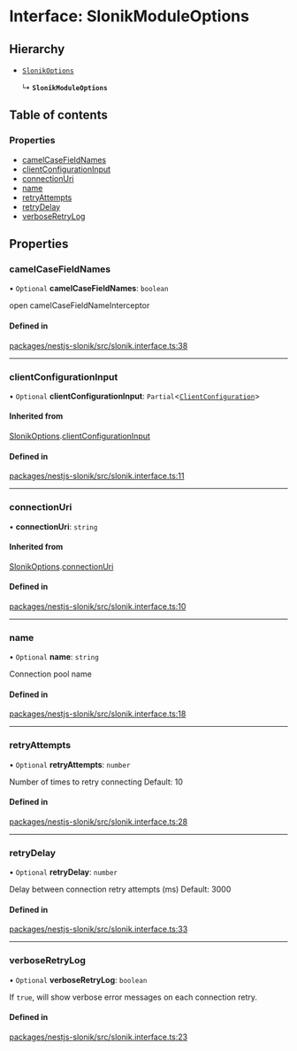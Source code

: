 # Interface: SlonikModuleOptions

## Hierarchy

- [`SlonikOptions`](SlonikOptions.md)

  ↳ **`SlonikModuleOptions`**

## Table of contents

### Properties

- [camelCaseFieldNames](SlonikModuleOptions.md#camelcasefieldnames)
- [clientConfigurationInput](SlonikModuleOptions.md#clientconfigurationinput)
- [connectionUri](SlonikModuleOptions.md#connectionuri)
- [name](SlonikModuleOptions.md#name)
- [retryAttempts](SlonikModuleOptions.md#retryattempts)
- [retryDelay](SlonikModuleOptions.md#retrydelay)
- [verboseRetryLog](SlonikModuleOptions.md#verboseretrylog)

## Properties

### <a id="camelcasefieldnames" name="camelcasefieldnames"></a> camelCaseFieldNames

• `Optional` **camelCaseFieldNames**: `boolean`

open camelCaseFieldNameInterceptor

#### Defined in

[packages/nestjs-slonik/src/slonik.interface.ts:38](https://github.com/brickdoc/brickdoc/blob/5e2ec65d/packages/nestjs-slonik/src/slonik.interface.ts#L38)

___

### <a id="clientconfigurationinput" name="clientconfigurationinput"></a> clientConfigurationInput

• `Optional` **clientConfigurationInput**: `Partial`<[`ClientConfiguration`](../README.md#clientconfiguration)\>

#### Inherited from

[SlonikOptions](SlonikOptions.md).[clientConfigurationInput](SlonikOptions.md#clientconfigurationinput)

#### Defined in

[packages/nestjs-slonik/src/slonik.interface.ts:11](https://github.com/brickdoc/brickdoc/blob/5e2ec65d/packages/nestjs-slonik/src/slonik.interface.ts#L11)

___

### <a id="connectionuri" name="connectionuri"></a> connectionUri

• **connectionUri**: `string`

#### Inherited from

[SlonikOptions](SlonikOptions.md).[connectionUri](SlonikOptions.md#connectionuri)

#### Defined in

[packages/nestjs-slonik/src/slonik.interface.ts:10](https://github.com/brickdoc/brickdoc/blob/5e2ec65d/packages/nestjs-slonik/src/slonik.interface.ts#L10)

___

### <a id="name" name="name"></a> name

• `Optional` **name**: `string`

Connection pool name

#### Defined in

[packages/nestjs-slonik/src/slonik.interface.ts:18](https://github.com/brickdoc/brickdoc/blob/5e2ec65d/packages/nestjs-slonik/src/slonik.interface.ts#L18)

___

### <a id="retryattempts" name="retryattempts"></a> retryAttempts

• `Optional` **retryAttempts**: `number`

Number of times to retry connecting
Default: 10

#### Defined in

[packages/nestjs-slonik/src/slonik.interface.ts:28](https://github.com/brickdoc/brickdoc/blob/5e2ec65d/packages/nestjs-slonik/src/slonik.interface.ts#L28)

___

### <a id="retrydelay" name="retrydelay"></a> retryDelay

• `Optional` **retryDelay**: `number`

Delay between connection retry attempts (ms)
Default: 3000

#### Defined in

[packages/nestjs-slonik/src/slonik.interface.ts:33](https://github.com/brickdoc/brickdoc/blob/5e2ec65d/packages/nestjs-slonik/src/slonik.interface.ts#L33)

___

### <a id="verboseretrylog" name="verboseretrylog"></a> verboseRetryLog

• `Optional` **verboseRetryLog**: `boolean`

If `true`, will show verbose error messages on each connection retry.

#### Defined in

[packages/nestjs-slonik/src/slonik.interface.ts:23](https://github.com/brickdoc/brickdoc/blob/5e2ec65d/packages/nestjs-slonik/src/slonik.interface.ts#L23)
